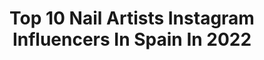 ---
title: Top 10 Nail Artists Instagram Influencers In Spain In 2022
description: >-
  Find top nail artists Instagram influencers in Spain in 2022. Most popular hashtags: #nails #picoftheday #beauty.
platform: Instagram
hits: 20
text_top: Analyze the best Instagram profiles on inBeat.
text_bottom: Our search engine has 20 Instagram influencers like this in Spain for you to collaborate.
profiles:
  - username: "alegria_blanc"
    fullname: >-
      𝓐𝓵𝓮𝓰𝓻𝓲𝓪   𝓑𝓫𝓪𝓷𝓬𝓸 ❀
    bio: >-
      ☆ Makeup and nail artist / Fashion and photography ☯︎ R E S I L I E N C ; A ☽ Valladolid / Madrid / Cantabria ☹︎ focuseditorial@gmail.com
    location: "Spain"
    followers: 4765
    engagement: 1316
    commentsToLikes: 0.008510
    id: ck5zm1uwdlr3v0i144olbcfwj
    verified: false
    hashtags: ""
  - username: "yeswhatnails"
    fullname: >-
      Violetta
    bio: >-
      Nail artist in Barcelona Nail wraps and stickers on the website Patreon Appointments via DM
    location: "Spain"
    followers: 90668
    engagement: 353
    commentsToLikes: 0.009990
    id: ck0ucj3teh1ma0i191ou22nmc
    verified: false
    hashtags: "#menicure"
  - username: "bebasbeauty_studio_nails"
    fullname: >-
      Nebenka Zaric
    bio: >-
      Master internacional 🇻🇪 🇨🇴 🇩🇴 -Nails Artistc -Talleres Grupales y V. I. P -Asesorías Información Llamadas +58 424 3476850
    location: "Spain"
    followers: 43807
    engagement: 128
    commentsToLikes: 0.037590
    id: ck8t9ceftnl3j0j78kxkvfjnc
    verified: false
    hashtags: "#tallervip, #acrilicnails, #nailstudio, #cursos"
  - username: "vip13nails"
    fullname: >-
      💅🏽💎💖VIP13 Nails💖💎💅🏽
    bio: >-
      💅🏽|Técnico en uñas esculpidas 🚫NO TIPS 💁🏽‍♂️|@paitovi94 📍Barcelona Todo tipo de decoraciones,nail art a mano alzada.✍🏽 📥|Pide tu cita por DM.
    location: "Spain"
    followers: 46433
    engagement: 321
    commentsToLikes: 0.002894
    id: ck5ckq1vhxdxd0i11z6493apm
    verified: false
    hashtags: ""
  - username: "saritam.nailsstudy"
    fullname: >-
      ⭐️ Nails Study ⭐️
    bio: >-
      🌸Embajadora Oficial de La Femme España con @upsalacosmetic_ 🌸 Tatuajes 💉 @saritamtattoo Subscríbete a mi canal ⬇️
    location: "Spain"
    followers: 13945
    engagement: 150
    commentsToLikes: 0.020052
    id: ckaot3yhdua410i78xwfg92ki
    verified: false
    hashtags: "#lafemmenails, #perfectnails, #nailfeed, #photooftheday"
  - username: "arabobadilla"
    fullname: >-
      Araceli Bobadilla Candia
    bio: >-
      TOP 40 MISS WORLD 🌎 MISS MUNDO PARAGUAY 2019 🇵🇾 Periodismo 🎙📺 Bailarina apasionada @phmanagement_
    location: "Spain"
    followers: 6399
    engagement: 925
    commentsToLikes: 0.054121
    id: ck6ti4lyg01060j71604gi84e
    verified: false
    hashtags: "#travel, #love, #style, #tbt"
  - username: "gabbyrucci"
    fullname: >-
      GABBY RUCCI 💖✨Blogger
    bio: >-
      🌵Happy #Lifestyle 🌵 Belleza🔹Moda🔸Estilo de Vida Mi lema: ✨Unidas somos magia✨ 📍Barcelona 🇪🇨 📩info@ourglam.com #bloggerbarcelona #beauty #fashion
    location: "Spain"
    followers: 22025
    engagement: 340
    commentsToLikes: 0.166844
    id: ck5ztj8yx0ioi0i14y42m29t7
    verified: false
    hashtags: "#beautytester, #piel, #streetstyle, #streetstylespain"
  - username: "tamaramerino.official"
    fullname: >-
      Tamara Merino
    bio: >-
      CANTANTE/SINGER🎙️ Anteriormente en: Grupo Tekila Orquesta Olympus @lovecandy.Nails
    location: "Spain"
    followers: 8174
    engagement: 1075
    commentsToLikes: 0.053708
    id: ck6tk2oh23w050j71zao3jtgm
    verified: false
    hashtags: "#oviedo, #amazingvoice, #giftedvoices, #litiumrecords"
  - username: "aeris.mood"
    fullname: >-
      María Dida
    bio: >-
      💄 Makeup Artist 🐇 Cruelty Free 📍 Madrid ❤️ Huelva ✉️ Contacto: aerismood@gmail.com
    location: "Spain"
    followers: 2176
    engagement: 1548
    commentsToLikes: 0.290599
    id: ckapce80d3gp20i78vbj3srun
    verified: false
    hashtags: "#makeupaddict, #makeuplover, #instamakeup, #makeupgoals"
  - username: "damage_sg"
    fullname: >-
      AlienDoll
    bio: >-
      📍 BARCELLONA 📌 Tattoo Artist @martydamage 📌 Visual Artist 📌 @suicidegirls
    location: "Spain"
    followers: 34709
    engagement: 299
    commentsToLikes: 0.022490
    id: ck0ubfaklefe10i19fn3ub9d3
    verified: false
    hashtags: "#geometric, #black, #tattoos, #tattoo"
---